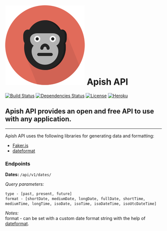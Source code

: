 
# ![apish_api](public/ape.svg) Apish API

[![Build Status](https://travis-ci.org/anthonkendel/opendata-api.svg?branch=master)](https://travis-ci.org/anthonkendel/opendata-api) [![Dependencies Status](https://david-dm.org/anthonkendel/opendata-api.svg)](https://github.com/anthonkendel/opendata-api/blob/master/package.json) [![License](https://img.shields.io/badge/license-MIT-blue.svg)](https://en.wikipedia.org/wiki/MIT_License) [![Heroku](https://img.shields.io/badge/available-heroku-7565C7.svg)](https://odata-api.herokuapp.com/api/v1)

## Apish API provides an open and free API to use with any application.

--------------------------------------------------------------------------------

Apish API uses the following libraries for generating data and formatting:

- [Faker.js](https://github.com/marak/Faker.js/)
- [dateformat](https://www.npmjs.com/package/dateformat)

### Endpoints

**Dates:** `/api/v1/dates/`<br>

_Query parameters:_<br>
```
type - [past, present, future]
format - [shortDate, mediumDate, longDate, fullDate, shortTime, mediumTime, longTime, isoDate, isoTime, isoDateTime, isoUtcDateTime]
```
_Notes:_<br>
format - can be set with a custom date format string with the help of [dateformat](https://www.npmjs.com/package/dateformat).
